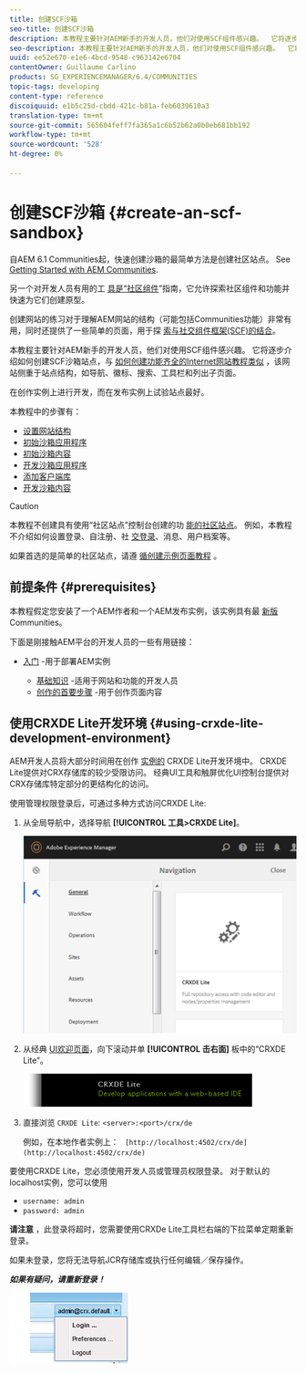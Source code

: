 ```yaml
---
title: 创建SCF沙箱
seo-title: 创建SCF沙箱
description: 本教程主要针对AEM新手的开发人员，他们对使用SCF组件感兴趣。  它将逐步介绍如何创建SCF沙箱站点
seo-description: 本教程主要针对AEM新手的开发人员，他们对使用SCF组件感兴趣。  它将逐步介绍如何创建SCF沙箱站点
uuid: ee52e670-e1e6-4bcd-9548-c963142e6704
contentOwner: Guillaume Carlino
products: SG_EXPERIENCEMANAGER/6.4/COMMUNITIES
topic-tags: developing
content-type: reference
discoiquuid: e1b5c25d-cbdd-421c-b81a-feb6039610a3
translation-type: tm+mt
source-git-commit: 565604feff7fa365a1c6b52b62a0b0eb681bb192
workflow-type: tm+mt
source-wordcount: '528'
ht-degree: 0%

---
```




# 创建SCF沙箱 {#create-an-scf-sandbox}


自AEM 6.1 Communities起，快速创建沙箱的最简单方法是创建社区站点。 See [Getting Started with AEM Communities](getting-started.md).

另一个对开发人员有用的工 [具是“社区组件](components-guide.md)”指南，它允许探索社区组件和功能并快速为它们创建原型。

创建网站的练习对于理解AEM网站的结构（可能包括Communities功能）非常有用，同时还提供了一些简单的页面，用于探 [索与社交组件框架(SCF)的结合](scf.md)。

本教程主要针对AEM新手的开发人员，他们对使用SCF组件感兴趣。 它将逐步介绍如何创建SCF沙箱站点，与 [如何创建功能齐全的Internet网站教程类似](../../help/sites-developing/website.md) ，该网站侧重于站点结构，如导航、徽标、搜索、工具栏和列出子页面。

在创作实例上进行开发，而在发布实例上试验站点最好。

本教程中的步骤有：

* [设置网站结构](setup-website.md)
* [初始沙箱应用程序](initial-app.md)
* [初始沙箱内容](initial-content.md)
* [开发沙箱应用程序](develop-app.md)
* [添加客户端库](add-clientlibs.md)
* [开发沙箱内容](develop-content.md)

>[!CAUTION]
>
>本教程不创建具有使用“社区站点”控制台创建的功 [能的社区站点](sites-console.md)。 例如，本教程不介绍如何设置登录、自注册、社 [交登录](social-login.md)、消息、用户档案等。
>
>如果首选的是简单的社区站点，请遵 [循创建示例页面教程](create-sample-page.md) 。

## 前提条件 {#prerequisites}

本教程假定您安装了一个AEM作者和一个AEM发布实例，该实例具有最 [新版](deploy-communities.md#latest-releases) Communities。

下面是刚接触AEM平台的开发人员的一些有用链接：

* [入门](../../help/sites-deploying/deploy.md#getting-started) -用于部署AEM实例

   * [基础知识](../../help/sites-developing/the-basics.md) -适用于网站和功能的开发人员
   * [创作的首要步骤](../../help/sites-authoring/first-steps.md) -用于创作页面内容

## 使用CRXDE Lite开发环境 {#using-crxde-lite-development-environment}

AEM开发人员将大部分时间用在创作 [实例的](../../help/sites-developing/developing-with-crxde-lite.md) CRXDE Lite开发环境中。 CRXDE Lite提供对CRX存储库的较少受限访问。 经典UI工具和触屏优化UI控制台提供对CRX存储库特定部分的更结构化的访问。

使用管理权限登录后，可通过多种方式访问CRXDE Lite:

1. 从全局导航中，选择导航 **[!UICONTROL 工具>CRXDE Lite]**。

   ![chlimage_1-350](assets/chlimage_1-350.png)

2. 从经典 [UI欢迎页面](http://localhost:4502/welcome.html)，向下滚动并单 **[!UICONTROL 击右面]** 板中的“CRXDE Lite”。

   ![chlimage_1-351](assets/chlimage_1-351.png)

3. 直接浏览 `CRXDE Lite`: `<server>:<port>/crx/de`

   例如，在本地作者实例上： ` [http://localhost:4502/crx/de](http://localhost:4502/crx/de)`

要使用CRXDE Lite，您必须使用开发人员或管理员权限登录。 对于默认的localhost实例，您可以使用

* `username: admin`
* `password: admin`


**请注意** ，此登录将超时，您需要使用CRXDe Lite工具栏右端的下拉菜单定期重新登录。

如果未登录，您将无法导航JCR存储库或执行任何编辑／保存操作。

***如果有疑问，请重新登录！***

![chlimage_1-352](assets/chlimage_1-352.png)
